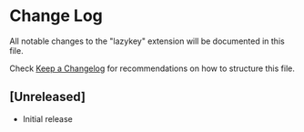 # Change Log

All notable changes to the "lazykey" extension will be documented in this file.

Check [Keep a Changelog](http://keepachangelog.com/) for recommendations on how to structure this file.

## [Unreleased]

- Initial release
